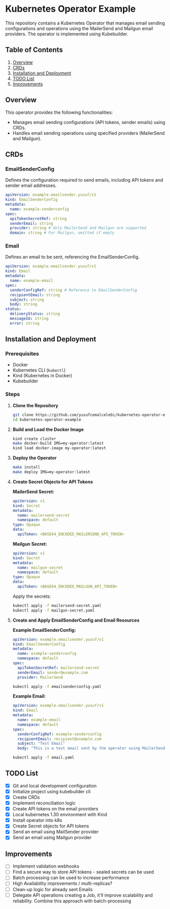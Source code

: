 # Kubernetes Operator Example

This repository contains a Kubernetes Operator that manages email sending configurations and operations using the MailerSend and Mailgun email providers. The operator is implemented using Kubebuilder.

## Table of Contents

1. [Overview](#overview)
2. [CRDs](#crds)
3. [Installation and Deployment](#installation-and-deployment)
4. [TODO List](#todo-list)
4. [Improvements](#improvements)

## Overview

This operator provides the following functionalities:
- Manages email sending configurations (API tokens, sender emails) using CRDs.
- Handles email sending operations using specified providers (MailerSend and Mailgun).

## CRDs

### EmailSenderConfig

Defines the configuration required to send emails, including API tokens and sender email addresses.

```yaml
apiVersion: example.emailsender.yusuf/v1
kind: EmailSenderConfig
metadata:
  name: example-senderconfig
spec:
  apiTokenSecretRef: string
  senderEmail: string
  provider: string # Only MailerSend and Mailgun are supported
  domain: string # For Mailgun, omitted if empty
```

### Email

Defines an email to be sent, referencing the EmailSenderConfig.

```yaml
apiVersion: example.emailsender.yusuf/v1
kind: Email
metadata:
  name: example-email
spec:
  senderConfigRef: string # Reference to EmailSenderConfig
  recipientEmail: string
  subject: string
  body: string
status:
  deliveryStatus: string
  messageId: string
  error: string
```

## Installation and Deployment

### Prerequisites

- Docker
- Kubernetes CLI (`kubectl`)
- Kind (Kubernetes in Docker)
- Kubebuilder

### Steps

1. **Clone the Repository**

   ```sh
   git clone https://github.com/yusufcemalcelebi/kubernetes-operator-example.git
   cd kubernetes-operator-example
   ```

2. **Build and Load the Docker Image**

   ```sh
   kind create cluster
   make docker-build IMG=my-operator:latest
   kind load docker-image my-operator:latest
   ```

3. **Deploy the Operator**

   ```sh
   make install
   make deploy IMG=my-operator:latest
   ```

4. **Create Secret Objects for API Tokens**

   **MailerSend Secret:**

   ```yaml
   apiVersion: v1
   kind: Secret
   metadata:
     name: mailersend-secret
     namespace: default
   type: Opaque
   data:
     apiToken: <BASE64_ENCODED_MAILERSEND_API_TOKEN>
   ```

   **Mailgun Secret:**

   ```yaml
   apiVersion: v1
   kind: Secret
   metadata:
     name: mailgun-secret
     namespace: default
   type: Opaque
   data:
     apiToken: <BASE64_ENCODED_MAILGUN_API_TOKEN>
   ```

   Apply the secrets:

   ```sh
   kubectl apply -f mailersend-secret.yaml
   kubectl apply -f mailgun-secret.yaml
   ```

5. **Create and Apply EmailSenderConfig and Email Resources**

   **Example EmailSenderConfig:**

   ```yaml
   apiVersion: example.emailsender.yusuf/v1
   kind: EmailSenderConfig
   metadata:
     name: example-senderconfig
     namespace: default
   spec:
     apiTokenSecretRef: mailersend-secret
     senderEmail: sender@example.com
     provider: MailerSend
   ```

   ```sh
   kubectl apply -f emailsenderconfig.yaml
   ```

   **Example Email:**

   ```yaml
   apiVersion: example.emailsender.yusuf/v1
   kind: Email
   metadata:
     name: example-email
     namespace: default
   spec:
     senderConfigRef: example-senderconfig
     recipientEmail: recipient@example.com
     subject: "Test Email"
     body: "This is a test email sent by the operator using MailerSend."
   ```

   ```sh
   kubectl apply -f email.yaml
   ```

## TODO List

- [x] Git and local development configuration
- [x] Initialize project using kubebuilder cli
- [x] Create CRDs
- [x] Implement reconciliation logic
- [x] Create API tokens on the email providers
- [x] Local kubernetes 1.30 environment with Kind
- [x] Install operator into k8s
- [x] Create Secret objects for API tokens
- [x] Send an email using MailSender provider
- [x] Send an email using Mailgun provider

## Improvements

- [ ] Implement validation webhooks
- [ ] Find a secure way to store API tokens - sealed secrets can be used 
- [ ] Batch processing can be used to increase performance 
- [ ] High Availability improvements / multi-replicas? 
- [ ] Clean-up logic for already sent Emails 
- [ ] Delegate API operations creating a Job, it'll improve scalability and reliability. Combine this approach with batch-processing 
